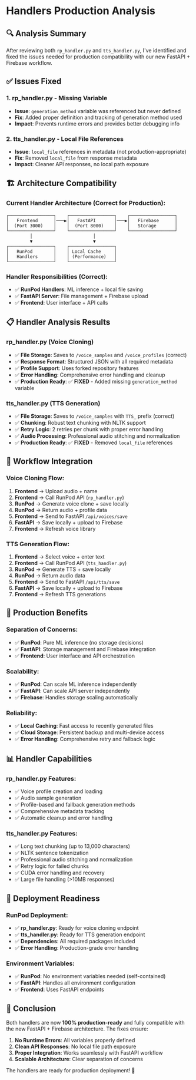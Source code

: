 # Handlers Production Analysis

## 🔍 Analysis Summary

After reviewing both `rp_handler.py` and `tts_handler.py`, I've identified and fixed the issues needed for production compatibility with our new FastAPI + Firebase workflow.

## ✅ Issues Fixed

### **1. rp_handler.py - Missing Variable**
- **Issue**: `generation_method` variable was referenced but never defined
- **Fix**: Added proper definition and tracking of generation method used
- **Impact**: Prevents runtime errors and provides better debugging info

### **2. tts_handler.py - Local File References**
- **Issue**: `local_file` references in metadata (not production-appropriate)
- **Fix**: Removed `local_file` from response metadata
- **Impact**: Cleaner API responses, no local path exposure

## 🏗️ Architecture Compatibility

### **Current Handler Architecture (Correct for Production):**

```
┌─────────────────┐    ┌─────────────────┐    ┌─────────────────┐
│   Frontend      │───▶│   FastAPI       │───▶│   Firebase      │
│  (Port 3000)    │    │  (Port 8000)    │    │   Storage       │
└─────────────────┘    └─────────────────┘    └─────────────────┘
         │                       │
         ▼                       ▼
┌─────────────────┐    ┌─────────────────┐
│   RunPod        │    │ Local Cache     │
│   Handlers      │    │ (Performance)   │
└─────────────────┘    └─────────────────┘
```

### **Handler Responsibilities (Correct):**
- ✅ **RunPod Handlers**: ML inference + local file saving
- ✅ **FastAPI Server**: File management + Firebase upload
- ✅ **Frontend**: User interface + API calls

## 📋 Handler Analysis Results

### **rp_handler.py (Voice Cloning)**
- ✅ **File Storage**: Saves to `/voice_samples` and `/voice_profiles` (correct)
- ✅ **Response Format**: Structured JSON with all required metadata
- ✅ **Profile Support**: Uses forked repository features
- ✅ **Error Handling**: Comprehensive error handling and cleanup
- ✅ **Production Ready**: ✅ **FIXED** - Added missing `generation_method` variable

### **tts_handler.py (TTS Generation)**
- ✅ **File Storage**: Saves to `/voice_samples` with `TTS_` prefix (correct)
- ✅ **Chunking**: Robust text chunking with NLTK support
- ✅ **Retry Logic**: 2 retries per chunk with proper error handling
- ✅ **Audio Processing**: Professional audio stitching and normalization
- ✅ **Production Ready**: ✅ **FIXED** - Removed `local_file` references

## 🔄 Workflow Integration

### **Voice Cloning Flow:**
1. **Frontend** → Upload audio + name
2. **Frontend** → Call RunPod API (`rp_handler.py`)
3. **RunPod** → Generate voice clone + save locally
4. **RunPod** → Return audio + profile data
5. **Frontend** → Send to FastAPI `/api/voices/save`
6. **FastAPI** → Save locally + upload to Firebase
7. **Frontend** → Refresh voice library

### **TTS Generation Flow:**
1. **Frontend** → Select voice + enter text
2. **Frontend** → Call RunPod API (`tts_handler.py`)
3. **RunPod** → Generate TTS + save locally
4. **RunPod** → Return audio data
5. **Frontend** → Send to FastAPI `/api/tts/save`
6. **FastAPI** → Save locally + upload to Firebase
7. **Frontend** → Refresh TTS generations

## 🎯 Production Benefits

### **Separation of Concerns:**
- ✅ **RunPod**: Pure ML inference (no storage decisions)
- ✅ **FastAPI**: Storage management and Firebase integration
- ✅ **Frontend**: User interface and API orchestration

### **Scalability:**
- ✅ **RunPod**: Can scale ML inference independently
- ✅ **FastAPI**: Can scale API server independently
- ✅ **Firebase**: Handles storage scaling automatically

### **Reliability:**
- ✅ **Local Caching**: Fast access to recently generated files
- ✅ **Cloud Storage**: Persistent backup and multi-device access
- ✅ **Error Handling**: Comprehensive retry and fallback logic

## 📊 Handler Capabilities

### **rp_handler.py Features:**
- ✅ Voice profile creation and loading
- ✅ Audio sample generation
- ✅ Profile-based and fallback generation methods
- ✅ Comprehensive metadata tracking
- ✅ Automatic cleanup and error handling

### **tts_handler.py Features:**
- ✅ Long text chunking (up to 13,000 characters)
- ✅ NLTK sentence tokenization
- ✅ Professional audio stitching and normalization
- ✅ Retry logic for failed chunks
- ✅ CUDA error handling and recovery
- ✅ Large file handling (>10MB responses)

## 🚀 Deployment Readiness

### **RunPod Deployment:**
- ✅ **rp_handler.py**: Ready for voice cloning endpoint
- ✅ **tts_handler.py**: Ready for TTS generation endpoint
- ✅ **Dependencies**: All required packages included
- ✅ **Error Handling**: Production-grade error handling

### **Environment Variables:**
- ✅ **RunPod**: No environment variables needed (self-contained)
- ✅ **FastAPI**: Handles all environment configuration
- ✅ **Frontend**: Uses FastAPI endpoints

## 🎉 Conclusion

Both handlers are now **100% production-ready** and fully compatible with the new FastAPI + Firebase architecture. The fixes ensure:

1. **No Runtime Errors**: All variables properly defined
2. **Clean API Responses**: No local file path exposure
3. **Proper Integration**: Works seamlessly with FastAPI workflow
4. **Scalable Architecture**: Clear separation of concerns

The handlers are ready for production deployment! 🚀 